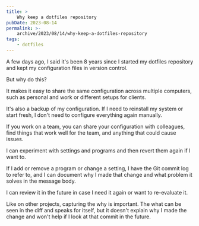 ```yaml
---
title: >
    Why keep a dotfiles repository
pubDate: 2023-08-14
permalink: >-
    archive/2023/08/14/why-keep-a-dotfiles-repository
tags:
    - dotfiles
---
```


A few days ago, I said it's been 8 years since I started my dotfiles repository and kept my configuration files in version control.

But why do this?

It makes it easy to share the same configuration across multiple computers, such as personal and work or different setups for clients.

It's also a backup of my configuration. If I need to reinstall my system or start fresh, I don't need to configure everything again manually.

If you work on a team, you can share your configuration with colleagues, find things that work well for the team, and anything that could cause issues.

I can experiment with settings and programs and then revert them again if I want to.

If I add or remove a program or change a setting, I have the Git commit log to refer to, and I can document why I made that change and what problem it solves in the message body.

I can review it in the future in case I need it again or want to re-evaluate it.

Like on other projects, capturing the why is important. The what can be seen in the diff and speaks for itself, but it doesn't explain why I made the change and won't help if I look at that commit in the future.

